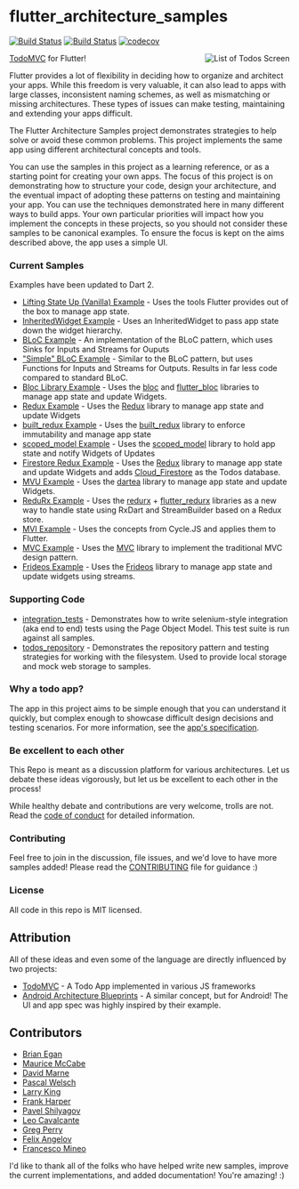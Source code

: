 # flutter_architecture_samples

[![Build Status](https://travis-ci.org/brianegan/flutter_architecture_samples.svg?branch=master)](https://travis-ci.org/brianegan/flutter_architecture_samples)
[![Build Status](https://api.cirrus-ci.com/github/brianegan/flutter_architecture_samples.svg)](https://cirrus-ci.com/github/brianegan/flutter_architecture_samples)
[![codecov](https://codecov.io/gh/brianegan/flutter_architecture_samples/branch/master/graph/badge.svg)](https://codecov.io/gh/brianegan/flutter_architecture_samples)

<img align="right" src="assets/todo-list.png" alt="List of Todos Screen">

[TodoMVC](http://todomvc.com) for Flutter!

Flutter provides a lot of flexibility in deciding how to organize and architect your apps. While this freedom is very valuable, it can also lead to apps with large classes, inconsistent naming schemes, as well as mismatching or missing architectures. These types of issues can make testing, maintaining and extending your apps difficult.

The Flutter Architecture Samples project demonstrates strategies to help solve or avoid these common problems. This project implements the same app using different architectural concepts and tools.

You can use the samples in this project as a learning reference, or as a starting point for creating your own apps. The focus of this project is on demonstrating how to structure your code, design your architecture, and the eventual impact of adopting these patterns on testing and maintaining your app. You can use the techniques demonstrated here in many different ways to build apps. Your own particular priorities will impact how you implement the concepts in these projects, so you should not consider these samples to be canonical examples. To ensure the focus is kept on the aims described above, the app uses a simple UI.

### Current Samples

Examples have been updated to Dart 2.

  * [Lifting State Up (Vanilla) Example](vanilla) - Uses the tools Flutter provides out of the box to manage app state.
  * [InheritedWidget Example](inherited_widget) - Uses an InheritedWidget to pass app state down the widget hierarchy.
  * [BLoC Example](bloc_flutter) - An implementation of the BLoC pattern, which uses Sinks for Inputs and Streams for Ouputs
  * ["Simple" BLoC Example](simple_bloc_flutter) - Similar to the BLoC pattern, but uses Functions for Inputs and Streams for Outputs. Results in far less code compared to standard BLoC.
  * [Bloc Library Example](bloc_library) - Uses the [bloc](https://pub.dartlang.org/packages/bloc) and [flutter_bloc](https://pub.dartlang.org/packages/flutter_bloc) libraries to manage app state and update Widgets.
  * [Redux Example](redux) - Uses the [Redux](https://pub.dartlang.org/packages/redux) library to manage app state and update Widgets
  * [built_redux Example](built_redux) - Uses the [built_redux](https://pub.dartlang.org/packages/built_redux) library to enforce immutability and manage app state
  * [scoped_model Example](scoped_model) - Uses the [scoped_model](https://pub.dartlang.org/packages/scoped_model) library to hold app state and notify Widgets of Updates
  * [Firestore Redux Example](firestore_redux) - Uses the [Redux](https://pub.dartlang.org/packages/redux) library to manage app state and update Widgets and
  adds [Cloud_Firestore](https://firebase.google.com/docs/firestore/) as the Todos database.
  * [MVU Example](mvu) - Uses the [dartea](https://pub.dartlang.org/packages/dartea) library to manage app state and update Widgets.
  * [ReduRx Example](redurx) - Uses the [redurx](https://pub.dartlang.org/packages/redurx) + [flutter_redurx](https://pub.dartlang.org/packages/flutter_redurx) libraries as a new way to handle state using RxDart and StreamBuilder based on a Redux store.
  * [MVI Example](mvi_flutter) - Uses the concepts from Cycle.JS and applies them to Flutter.
  * [MVC Example](mvc) - Uses the [MVC](https://pub.dartlang.org/packages/mvc_pattern) library to implement the traditional MVC design pattern.
  * [Frideos Example](frideos_library) - Uses the [Frideos](https://pub.dartlang.org/packages/frideos) library to manage app state and update widgets using streams.


### Supporting Code

  * [integration_tests](integration_tests) - Demonstrates how to write selenium-style integration (aka end to end) tests using the Page Object Model. This test suite is run against all samples.
  * [todos_repository](todos_repository) - Demonstrates the repository pattern and testing strategies for working with the filesystem. Used to provide local storage and mock web storage to samples.

### Why a todo app?

The app in this project aims to be simple enough that you can understand it quickly, but complex enough to showcase difficult design decisions and testing scenarios. For more information, see the [app's specification](app_spec.md).

### Be excellent to each other

This Repo is meant as a discussion platform for various architectures. Let us debate these ideas vigorously, but let us be excellent to each other in the process!

While healthy debate and contributions are very welcome, trolls are not. Read the [code of conduct](code-of-conduct.md) for detailed information.

### Contributing

Feel free to join in the discussion, file issues, and we'd love to have more samples added! Please read the [CONTRIBUTING](CONTRIBUTING.md) file for guidance :)

### License

All code in this repo is MIT licensed.

## Attribution

All of these ideas and even some of the language are directly influenced by two projects:

  - [TodoMVC](http://todomvc.com) - A Todo App implemented in various JS frameworks
  - [Android Architecture Blueprints](https://github.com/googlesamples/android-architecture) - A similar concept, but for Android! The UI and app spec was highly inspired by their example.

## Contributors

  * [Brian Egan](https://github.com/brianegan)
  * [Maurice McCabe](https://github.com/mmcc007)
  * [David Marne](https://github.com/davidmarne)
  * [Pascal Welsch](https://github.com/passsy)
  * [Larry King](https://github.com/kinggolf)
  * [Frank Harper](https://github.com/franklinharper)
  * [Pavel Shilyagov](https://github.com/p69)
  * [Leo Cavalcante](https://github.com/leocavalcante)
  * [Greg Perry](https://github.com/AndriousSolutions)
  * [Felix Angelov](https://github.com/felangel) 
  * [Francesco Mineo](https://github.com/frideosapps)


I'd like to thank all of the folks who have helped write new samples, improve the current implementations, and added documentation! You're amazing! :)
